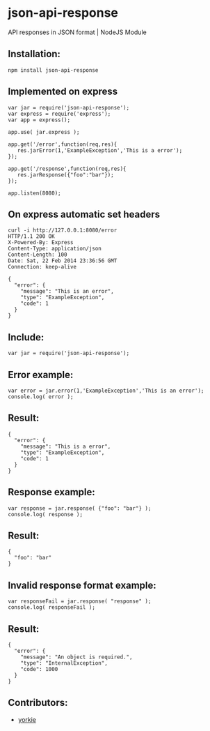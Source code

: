 # json-api-response

API responses in JSON format | NodeJS Module

## Installation:
    npm install json-api-response

## Implemented on express

    var jar = require('json-api-response');
    var express = require('express');
    var app = express();
    
    app.use( jar.express );
    
    app.get('/error',function(req,res){
       res.jarError(1,'ExampleException','This is a error');
    });
    
    app.get('/response',function(req,res){
       res.jarResponse({"foo":"bar"});
    });
    
    app.listen(8080);

## On express automatic set headers

    curl -i http://127.0.0.1:8080/error
    HTTP/1.1 200 OK
    X-Powered-By: Express
    Content-Type: application/json
    Content-Length: 100
    Date: Sat, 22 Feb 2014 23:36:56 GMT
    Connection: keep-alive
    
    {
      "error": {
        "message": "This is an error",
        "type": "ExampleException",
        "code": 1
      }
    }

## Include:

    var jar = require('json-api-response');

## Error example:

    var error = jar.error(1,'ExampleException','This is an error');
    console.log( error );

## Result:

    {
      "error": {
        "message": "This is a error",
        "type": "ExampleException",
        "code": 1
      }
    }

## Response example:

    var response = jar.response( {"foo": "bar"} );
    console.log( response );

## Result:

    {
      "foo": "bar"
    }

## Invalid response format example:

    var responseFail = jar.response( "response" );
    console.log( responseFail );

## Result:

    {
      "error": {
        "message": "An object is required.",
        "type": "InternalException",
        "code": 1000
      }
    }

## Contributors:

* [yorkie](https://github.com/yorkie)